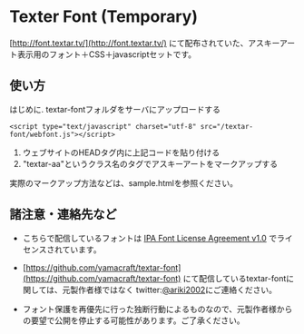 # Texter Font (Temporary)

[http://font.textar.tv/](http://font.textar.tv/) にて配布されていた、アスキーアート表示用のフォント＋CSS＋javascriptセットです。

## 使い方

はじめに. textar-fontフォルダをサーバにアップロードする

```
<script type="text/javascript" charset="utf-8" src="/textar-font/webfont.js"></script>
```

1. ウェブサイトのHEADタグ内に上記コードを貼り付ける
2. "textar-aa"というクラス名のタグでアスキーアートをマークアップする

実際のマークアップ方法などは、sample.htmlを参照ください。

## 諸注意・連絡先など

- こちらで配信しているフォントは [IPA Font License Agreement v1.0](http://ipafont.ipa.go.jp/#LicenseJP) でライセンスされています。

- [https://github.com/yamacraft/textar-font](https://github.com/yamacraft/textar-font) にて配信しているtextar-fontに関しては、元製作者様ではなく twitter:[@ariki2002](https://twitter.com/ariki2002)にご連絡ください。
- フォント保護を再優先に行った独断行動によるものなので、元製作者様からの要望で公開を停止する可能性があります。ご了承ください。

